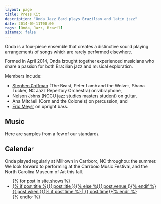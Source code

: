 ```yaml
---
layout: page
title: Press Kit
description: "Onda Jazz Band plays Brazilian and latin jazz"
date: 2014-09-11T00:00
tags: [Onda, Jazz, Brazil]
sitemap: false
---
```

<script type="text/javascript">
  var shows = {% include shows.json %} || [];
  var songs = {% include songs.json %} || [];
</script>

Onda is a four-piece ensemble that creates a distinctive sound playing arrangements of songs which are rarely performed elsewhere.

Formed in April 2014, Onda brought together experienced musicians who share a passion for both Brazilian jazz and musical exploration.

Members include:

* [Stephen Coffman]({{site.url}}/about/stephen/) (The Beast, Peter Lamb and the Wolves, Shana Tucker, NC Jazz Repertory Orchestra) on vibraphone,
* Nelson Johns (NCCU jazz studies masters student) on guitar,
* Ana Mitchell (Corn and the Colonels) on percussion, and
* [Eric Meyer]({{site.url}}/about/eric/) on upright bass.

## Music

  Here are samples from a few of our standards.

<div id="songPlayer"></div>

## Calendar

Onda played regularly at Milltown in Carrboro, NC throughout the summer. We look forward to performing at the Carrboro Music Festival, and the North Carolina Museum of Art this fall.

<ul class="post-list shows" id='shows'>
{% for post in site.shows %}
  <li><article><a href="{{ site.url }}{{ post.url }}">{% if post.title %}{{ post.title }}{% else %}{{ post.venue }}{% endif %} <span class='show-date'>{{ post.when }}{% if post.time %} | {{ post.time}}{% endif %}</span></a></article></li>
{% endfor %}
</ul>

